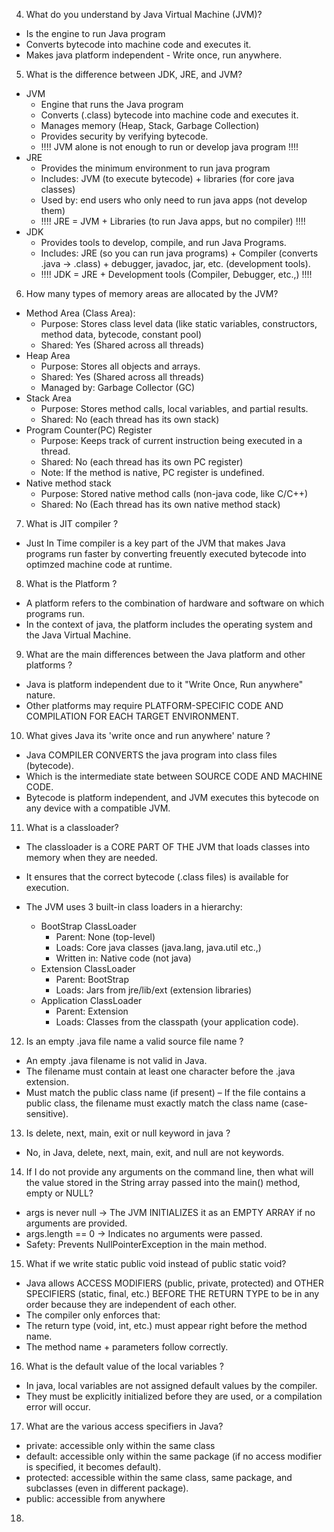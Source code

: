 4. What do you understand by Java Virtual Machine (JVM)?

* Is the engine to run Java program
* Converts bytecode into machine code and executes it.
* Makes java platform independent - Write once, run anywhere.

5. What is the difference between JDK, JRE, and JVM?

* JVM
  * Engine that runs the Java program
  * Converts (.class) bytecode into machine code and executes it. 
  * Manages memory (Heap, Stack, Garbage Collection)
  * Provides security by verifying bytecode.
  * !!!! JVM alone is not enough to run or develop java program !!!!
* JRE
  * Provides the minimum environment to run java program
  * Includes: JVM (to execute bytecode) + libraries (for core java classes)
  * Used by: end users who only need to run java apps (not develop them)
  * !!!! JRE = JVM + Libraries (to run Java apps, but no compiler) !!!!
* JDK
  * Provides tools to develop, compile, and run Java Programs.
  * Includes: JRE (so you can run java programs) + Compiler (converts .java -> .class) + debugger, javadoc, jar, etc. (development tools).
  * !!!! JDK = JRE + Development tools (Compiler, Debugger, etc.,) !!!!
 
6. How many types of memory areas are allocated by the JVM?

* Method Area (Class Area):
   * Purpose: Stores class level data (like static variables, constructors, method data, bytecode, constant pool)
   * Shared: Yes (Shared across all threads)
* Heap Area
   * Purpose: Stores all objects and arrays.
   * Shared: Yes (Shared across all threads)
   * Managed by: Garbage Collector (GC)
* Stack Area
   * Purpose: Stores method calls, local variables, and partial results.
   * Shared: No (each thread has its own stack)
* Program Counter(PC) Register
   * Purpose: Keeps track of current instruction being executed in a thread.
   * Shared: No (each thread has its own PC register)
   * Note: If the method is native, PC register is undefined.
* Native method stack
   * Purpose: Stored native method calls (non-java code, like C/C++)
   * Shared: No (Each thread has its own native method stack)
 
7. What is JIT compiler ?
* Just In Time compiler is a key part of the JVM that makes Java programs run faster by converting freuently executed bytecode into optimzed machine code at runtime.

8. What is the Platform ?
* A platform refers to the combination of hardware and software on which programs run.
* In the context of java, the platform includes the operating system and the Java Virtual Machine.

9. What are the main differences between the Java platform and other platforms ?
* Java is platform independent due to it "Write Once, Run anywhere" nature.
* Other platforms may require PLATFORM-SPECIFIC CODE AND COMPILATION FOR EACH TARGET ENVIRONMENT. 

10. What gives Java its 'write once and run anywhere' nature ?
* Java COMPILER CONVERTS the java program into class files (bytecode).
* Which is the intermediate state between SOURCE CODE AND MACHINE CODE.
* Bytecode is platform independent, and JVM executes this bytecode on any device with a compatible JVM.

11. What is a classloader?
* The classloader is a CORE PART OF THE JVM that loads classes into memory when they are needed.
* It ensures that the correct bytecode (.class files) is available for execution.

* The JVM uses 3 built-in class loaders in a hierarchy:
  * BootStrap ClassLoader
    * Parent: None (top-level)
    * Loads: Core java classes (java.lang, java.util etc.,)
    * Written in: Native code (not java)
  * Extension ClassLoader
    * Parent: BootStrap
    * Loads: Jars from jre/lib/ext (extension libraries)
  * Application ClassLoader
    * Parent: Extension
    * Loads: Classes from the classpath (your application code).

12. Is an empty .java file name a valid source file name ?
* An empty .java filename is not valid in Java.
* The filename must contain at least one character before the .java extension.
* Must match the public class name (if present) – If the file contains a public class, the filename must exactly match the class name (case-sensitive).

13. Is delete, next, main, exit or null keyword in java ?
* No, in Java, delete, next, main, exit, and null are not keywords.

14. If I do not provide any arguments on the command line, then what will the value stored in the String array passed into the main() method, empty or NULL?
* args is never null → The JVM INITIALIZES it as an EMPTY ARRAY if no arguments are provided.
* args.length == 0 → Indicates no arguments were passed.
* Safety: Prevents NullPointerException in the main method.

15. What if we write static public void instead of public static void?
* Java allows ACCESS MODIFIERS (public, private, protected) and OTHER SPECIFIERS (static, final, etc.) BEFORE THE RETURN TYPE to be in any order because they are independent of each other.
* The compiler only enforces that:
 * The return type (void, int, etc.) must appear right before the method name.
 * The method name + parameters follow correctly.

16. What is the default value of the local variables ?
* In java, local variables are not assigned default values by the compiler.
* They must be explicitly initialized before they are used, or a compilation error will occur.

17. What are the various access specifiers in Java?
* private: accessible only within the same class
* default: accessible only within the same package (if no access modifier is specified, it becomes default).
* protected: accessible within the same class, same package, and subclasses (even in different package).
* public: accessible from anywhere 

18. 
